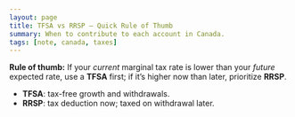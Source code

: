```yaml
---
layout: page
title: TFSA vs RRSP — Quick Rule of Thumb
summary: When to contribute to each account in Canada.
tags: [note, canada, taxes]
---
```


**Rule of thumb:** If your *current* marginal tax rate is lower than your *future* expected rate, use a **TFSA** first; if it’s higher now than later, prioritize **RRSP**.

- **TFSA**: tax-free growth and withdrawals.
- **RRSP**: tax deduction now; taxed on withdrawal later.
